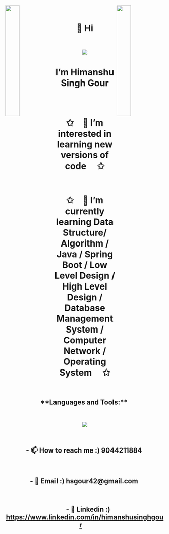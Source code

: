 <img align="left" src="https://user-images.githubusercontent.com/65187002/144930161-2f783401-8d27-4fdf-a2f7-cc0ba32f1f1f.gif" width="30%" style="display:inline;">
<img align="right" src="https://user-images.githubusercontent.com/65187002/144930161-2f783401-8d27-4fdf-a2f7-cc0ba32f1f1f.gif" width="30%" style="display:inline;">
<br>

<p align="center">
    <h1 align="center">👋 Hi</h1>
</p>
<br>
<p align="center">
    <img src="https://readme-typing-svg.herokuapp.com/?lines=Welcome+to+my+profile!;Have+a+look+around!&font=Fira%20Code&color=%23D62F79&center=true&width=280&height=50">
    <h1 align="center"> I’m Himanshu Singh Gour </h1>
</p>
<br>


<br>
<p align="center">
     <h1 align="center">✩&emsp;👀 I’m interested in learning new versions of code &emsp;✩</h1>
</p>

<br>
<p align="center">
     <h1 align="center">✩&emsp;🌱 I’m currently learning Data Structure/ Algorithm / Java / Spring Boot / Low Level Design / High Level Design / Database Management System / Computer Network / Operating System &emsp;✩</h1>
</p>
<br>


<p align="center">
     <h2 align="center">&emsp;**Languages and Tools:** &emsp;</h2>
</p>

<br>
<p align="center">
  <a href="https://skillicons.dev">
    <img src="https://skillicons.dev/icons?i=git,github,aws,kafka,redis,elasticsearch,mongodb,mysql,java,spring boot,hibernate,maven,dotnet,react,redux,js,html,css,bootstrap,idea,postman" />
  </a>
</p>
<br>


<p align="left">
     <h2 align="center">&emsp;- 📫 How to reach me :) 9044211884 &emsp;</h2>
</p>
<br>
<p align="left">
     <h2 align="center">&emsp;- 📄 Email :) hsgour42@gmail.com &emsp;</h2>
</p>
<br>
<p align="left">
     <h2 align="center">&emsp;- 📄 Linkedin :) <a href="https://www.linkedin.com/in/himanshusinghgour/">https://www.linkedin.com/in/himanshusinghgour</a> &emsp;</h2>
</p>
<br>




<!---
hsgour42/hsgour42 is a ✨ special ✨ repository because its `README.md` (this file) appears on your GitHub profile.
You can click the Preview link to take a look at your changes.
--->
